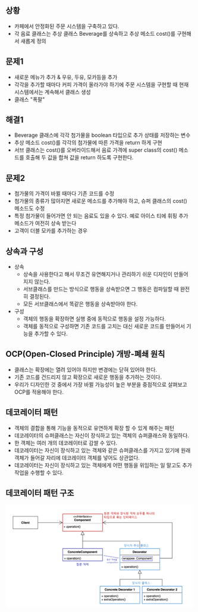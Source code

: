 ## 상황
- 카페에서 안정화된 주문 시스템을 구축하고 있다.
- 각 음료 클래스는 추상 클래스 Beverage를 상속하고 추상 메소드 cost()를 구현해서 새롭게 정의

## 문제1
- 새로운 메뉴가 추가 & 우유, 두유, 모카등을 추가
- 각각을 추가할 때마다 커피 가격이 올라가야 하기에 주문 시스템을 구현할 때 현재 시스템에서는 계속해서 클래스 생성
- 클래스 "폭팔"

## 해결1
- Beverage 클래스에 각각 첨가물을 boolean 타입으로 추가 상태를 저장하는 변수
- 추상 메소드 cost()를 각각의 첨가물에 따른 가격을 return 하게 구현
- 서브 클래스는 cost()를 오버라이드해서 음료 가격에 super class의 cost() 메소드를 호출해 두 값을 합쳐 값을 return 하도록 구현한다.

## 문제2
- 첨가물의 가격이 바뀔 때마다 기존 코드를 수정
- 첨가물의 종류가 많아지면 새로운 메소드를 추가해야 하고, 슈퍼 클래스의 cost() 메소드도 수정
- 특정 첨가물이 들어가면 안 되는 음료도 있을 수 있다. 예로 아이스 티에 휘핑 추가 메소드가 여전히 상속 받는다
- 고객이 더블 모카를 추가하는 경우

## 상속과 구성
- 상속
  - 상속을 사용한다고 해서 무조건 유연해지거나 관리하기 쉬운 디자인이 만들어 지지 않는다.
  - 서브클래스를 만드는 방식으로 행동을 상속받으면 그 행동은 컴파일할 때 완전히 결정된다.
  - 모든 서브클래스에서 똑같은 행동을 상속받아야 한다.
- 구성
  - 객체의 행동을 확장하면 실행 중에 동적으로 행동을 설정 가능하다.
  - 객체를 동적으로 구성하면 기존 코드를 고치는 대신 새로운 코드를 만들어서 기능을 추가할 수 있다.

## OCP(Open-Closed Principle)  개방-폐쇄 원칙
- 클래스는 확장에는 열려 있어야 하지만 변경에는 닫혀 있어야 한다.
- 기존 코드를 건드리지 않고 확장으로 새로운 행동을 추가하는 것이다.
- 우리가 디자인한 것 중에서 가장 바뀔 가능성이 높은 부분을 중점적으로 살펴보고 OCP를 적용해야 한다.

## 데코레이터 패턴
- 객체의 결합을 통해 기능을 동적으로 유연하게 확장 할 수 있게 해주는 패턴
- 데코레이터의 슈퍼클래스는 자신이 장식하고 있는 객체의 슈퍼클래스와 동일하다.
- 한 객체는 여러 개의 데코레이터로 감쌀 수 있다.
- 데코레이터는 자신이 장식하고 있는 객체와 같은 슈퍼클래스를 가지고 있기에 원래 객체가 들어갈 자리에 데코레이터 객체를 넣어도 상관없다.
- 데코레이터는 자신이 장식하고 있는 객체에게 어떤 행동을 위임하는 일 말고도 추가 작업을 수행할 수 있다.

## 데코레이터 패턴 구조
![img.png](img.png)
